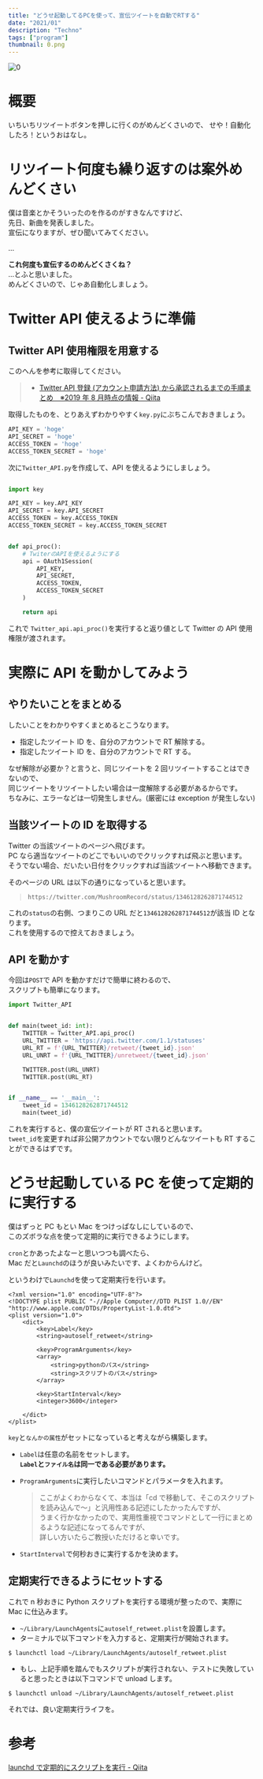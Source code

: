 ```yaml
---
title: "どうせ起動してるPCを使って、宣伝ツイートを自動でRTする"
date: "2021/01"
description: "Techno"
tags: ["program"]
thumbnail: 0.png
---
```


![0](0.png)

# 概要

いちいちリツイートボタンを押しに行くのがめんどくさいので、
せや！自動化したろ！というおはなし。

# リツイート何度も繰り返すのは案外めんどくさい

僕は音楽とかそういったのを作るのがすきなんですけど、  
先日、新曲を発表しました。  
宣伝になりますが、ぜひ聞いてみてください。

<!-- <iframe width="1280" height="720" src="https://www.youtube.com/embed/KFBYnI13tKk" frameborder="0" allow="accelerometer; autoplay; clipboard-write; encrypted-media; gyroscope; picture-in-picture" allowfullscreen></iframe> -->

…

**これ何度も宣伝するのめんどくさくね？**  
…とふと思いました。  
めんどくさいので、じゃあ自動化しましょう。

# Twitter API 使えるように準備

## Twitter API 使用権限を用意する

このへんを参考に取得してください。

> - [Twitter API 登録 \(アカウント申請方法\) から承認されるまでの手順まとめ　※2019 年 8 月時点の情報 \- Qiita](https://qiita.com/kngsym2018/items/2524d21455aac111cdee)

取得したものを、とりあえずわかりやすく`key.py`にぶちこんでおきましょう。

```python:title=key.py
API_KEY = 'hoge'
API_SECRET = 'hoge'
ACCESS_TOKEN = 'hoge'
ACCESS_TOKEN_SECRET = 'hoge'
```

次に`Twitter_API.py`を作成して、API を使えるようにしましょう。

```python:title=Twitter_api.py

import key

API_KEY = key.API_KEY
API_SECRET = key.API_SECRET
ACCESS_TOKEN = key.ACCESS_TOKEN
ACCESS_TOKEN_SECRET = key.ACCESS_TOKEN_SECRET


def api_proc():
    # TwiterのAPIを使えるようにする
    api = OAuth1Session(
        API_KEY,
        API_SECRET,
        ACCESS_TOKEN,
        ACCESS_TOKEN_SECRET
    )

    return api
```

これで `Twitter_api.api_proc()`を実行すると返り値として Twitter の API 使用権限が渡されます。

# 実際に API を動かしてみよう

## やりたいことをまとめる

したいことをわかりやすくまとめるとこうなります。

- 指定したツイート ID を、自分のアカウントで RT 解除する。
- 指定したツイート ID を、自分のアカウントで RT する。

なぜ解除が必要か？と言うと、同じツイートを 2 回リツイートすることはできないので、  
同じツイートをリツイートしたい場合は一度解除する必要があるからです。  
ちなみに、エラーなどは一切発生しません。(厳密には exception が発生しない)

## 当該ツイートの ID を取得する

Twitter の当該ツイートのページへ飛びます。  
PC なら適当なツイートのどこでもいいのでクリックすれば飛ぶと思います。  
そうでない場合、だいたい日付をクリックすれば当該ツイートへ移動できます。

そのページの URL は以下の通りになっていると思います。

> `https://twitter.com/MushroomRecord/status/1346128262871744512`

これの`status`の右側、つまりこの URL だと`1346128262871744512`が該当 ID となります。  
これを使用するので控えておきましょう。

## API を動かす

今回は`POST`で API を動かすだけで簡単に終わるので、  
スクリプトも簡単になります。

```python:title=main.py
import Twitter_API


def main(tweet_id: int):
    TWITTER = Twitter_API.api_proc()
    URL_TWITTER = 'https://api.twitter.com/1.1/statuses'
    URL_RT = f'{URL_TWITTER}/retweet/{tweet_id}.json'
    URL_UNRT = f'{URL_TWITTER}/unretweet/{tweet_id}.json'

    TWITTER.post(URL_UNRT)
    TWITTER.post(URL_RT)


if __name__ == '__main__':
    tweet_id = 1346128262871744512
    main(tweet_id)

```

これを実行すると、僕の宣伝ツイートが RT されると思います。  
`tweet_id`を変更すれば非公開アカウントでない限りどんなツイートも RT することができるはずです。

# どうせ起動している PC を使って定期的に実行する

僕はずっと PC もとい Mac をつけっぱなしにしているので、  
このズボラな点を使って定期的に実行できるようにします。

`cron`とかあったよなーと思いつつも調べたら、  
Mac だと`Launchd`のほうが良いみたいです、よくわからんけど。

というわけで`Launchd`を使って定期実行を行います。

```xml:autoself_retweet.plist
<?xml version="1.0" encoding="UTF-8"?>
<!DOCTYPE plist PUBLIC "-//Apple Computer//DTD PLIST 1.0//EN" "http://www.apple.com/DTDs/PropertyList-1.0.dtd">
<plist version="1.0">
    <dict>
        <key>Label</key>
        <string>autoself_retweet</string>

        <key>ProgramArguments</key>
        <array>
            <string>pythonのパス</string>
            <string>スクリプトのパス</string>
        </array>

        <key>StartInterval</key>
        <integer>3600</integer>

    </dict>
</plist>

```

`key`と`なんかの属性`がセットになっていると考えながら構築します。

- `Label`は任意の名前をセットします。  
  **`Label`と`ファイル名`は同一である必要があります。**

- `ProgramArguments`に実行したいコマンドとパラメータを入れます。

  > ここがよくわからなくて、本当は「cd で移動して、そこのスクリプトを読み込んで〜」と汎用性ある記述にしたかったんですが、  
  > うまく行かなかったので、実用性重視でコマンドとして一行にまとめるような記述になってるんですが、  
  > 詳しい方いたらご教授いただけると幸いです。

- `StartInterval`で何秒おきに実行するかを決めます。

## 定期実行できるようにセットする

これで n 秒おきに Python スクリプトを実行する環境が整ったので、実際に Mac に仕込みます。

- `~/Library/LaunchAgents`に`autoself_retweet.plist`を設置します。
- ターミナルで以下コマンドを入力すると、定期実行が開始されます。

```zsh:Terminal
$ launchctl load ~/Library/LaunchAgents/autoself_retweet.plist
```

- もし、上記手順を踏んでもスクリプトが実行されない、テストに失敗していると思ったときは以下コマンドで unload します。

```zsh:Terminal
$ launchctl unload ~/Library/LaunchAgents/autoself_retweet.plist
```

それでは、良い定期実行ライフを。

# 参考

[launchd で定期的にスクリプトを実行 \- Qiita](https://qiita.com/rsahara/items/7d37a4cb6c73329d4683)
